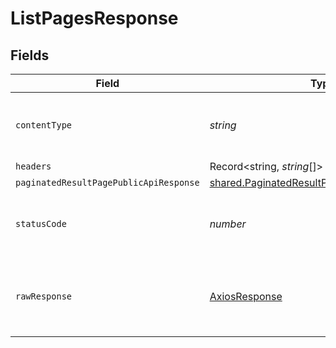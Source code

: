 # ListPagesResponse


## Fields

| Field                                                                                                      | Type                                                                                                       | Required                                                                                                   | Description                                                                                                |
| ---------------------------------------------------------------------------------------------------------- | ---------------------------------------------------------------------------------------------------------- | ---------------------------------------------------------------------------------------------------------- | ---------------------------------------------------------------------------------------------------------- |
| `contentType`                                                                                              | *string*                                                                                                   | :heavy_check_mark:                                                                                         | HTTP response content type for this operation                                                              |
| `headers`                                                                                                  | Record<string, *string*[]>                                                                                 | :heavy_minus_sign:                                                                                         | N/A                                                                                                        |
| `paginatedResultPagePublicApiResponse`                                                                     | [shared.PaginatedResultPagePublicApiResponse](../../models/shared/paginatedresultpagepublicapiresponse.md) | :heavy_minus_sign:                                                                                         | N/A                                                                                                        |
| `statusCode`                                                                                               | *number*                                                                                                   | :heavy_check_mark:                                                                                         | HTTP response status code for this operation                                                               |
| `rawResponse`                                                                                              | [AxiosResponse](https://axios-http.com/docs/res_schema)                                                    | :heavy_minus_sign:                                                                                         | Raw HTTP response; suitable for custom response parsing                                                    |